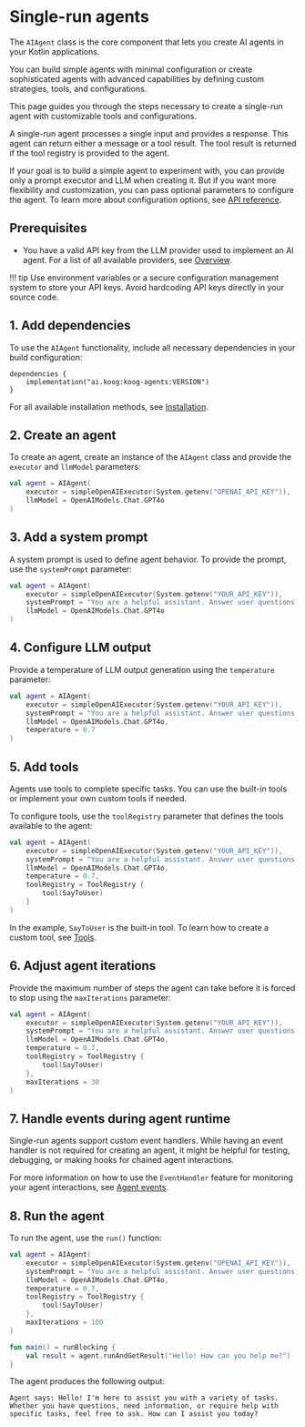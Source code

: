# Single-run agents

The `AIAgent` class is the core component that lets you create AI agents in your Kotlin applications.

You can build simple agents with minimal configuration or create sophisticated agents with advanced capabilities by
defining custom strategies, tools, and configurations.

This page guides you through the steps necessary to create a single-run agent with customizable tools and configurations.

A single-run agent processes a single input and provides a response.
This agent can return either a message or a tool result.
The tool result is returned if the tool registry is provided to the agent.

If your goal is to build a simple agent to experiment with, you can provide only a prompt executor and LLM when creating it.
But if you want more flexibility and customization, you can pass optional parameters to configure the agent.
To learn more about configuration options, see [API reference](https://api.koog.ai/agents/agents-core/ai.koog.agents.core.agent/-a-i-agent/-a-i-agent.html).

## Prerequisites

- You have a valid API key from the LLM provider used to implement an AI agent. For a list of all available providers, see [Overview](index.md).

!!! tip
    Use environment variables or a secure configuration management system to store your API keys.
    Avoid hardcoding API keys directly in your source code.

## 1. Add dependencies

To use the `AIAgent` functionality, include all necessary dependencies in your build configuration:

```
dependencies {
    implementation("ai.koog:koog-agents:VERSION")
}
```

For all available installation methods, see [Installation](index.md#installation).

## 2. Create an agent 

To create an agent, create an instance of the `AIAgent` class and provide the `executor` and `llmModel` parameters:

```kotlin
val agent = AIAgent(
    executor = simpleOpenAIExecutor(System.getenv("OPENAI_API_KEY")),
    llmModel = OpenAIModels.Chat.GPT4o
)
```

## 3. Add a system prompt

A system prompt is used to define agent behavior. To provide the prompt, use the `systemPrompt` parameter:

```kotlin
val agent = AIAgent(
    executor = simpleOpenAIExecutor(System.getenv("YOUR_API_KEY")),
    systemPrompt = "You are a helpful assistant. Answer user questions concisely.",
    llmModel = OpenAIModels.Chat.GPT4o
)
```

## 4. Configure LLM output

Provide a temperature of LLM output generation using the `temperature` parameter:

```kotlin
val agent = AIAgent(
    executor = simpleOpenAIExecutor(System.getenv("YOUR_API_KEY")),
    systemPrompt = "You are a helpful assistant. Answer user questions concisely.",
    llmModel = OpenAIModels.Chat.GPT4o,
    temperature = 0.7
)
```

## 5. Add tools

Agents use tools to complete specific tasks.
You can use the built-in tools or implement your own custom tools if needed.

To configure tools, use the `toolRegistry` parameter that defines the tools available to the agent:

```kotlin
val agent = AIAgent(
    executor = simpleOpenAIExecutor(System.getenv("YOUR_API_KEY")),
    systemPrompt = "You are a helpful assistant. Answer user questions concisely.",
    llmModel = OpenAIModels.Chat.GPT4o,
    temperature = 0.7,
    toolRegistry = ToolRegistry {
        tool(SayToUser)
    }
)
```
In the example, `SayToUser` is the built-in tool. To learn how to create a custom tool, see [Tools](tools.md).

## 6. Adjust agent iterations

Provide the maximum number of steps the agent can take before it is forced to stop using the `maxIterations` parameter:

```kotlin
val agent = AIAgent(
    executor = simpleOpenAIExecutor(System.getenv("YOUR_API_KEY")),
    systemPrompt = "You are a helpful assistant. Answer user questions concisely.",
    llmModel = OpenAIModels.Chat.GPT4o,
    temperature = 0.7,
    toolRegistry = ToolRegistry {
        tool(SayToUser)
    },
    maxIterations = 30
)
```

## 7. Handle events during agent runtime

Single-run agents support custom event handlers.
While having an event handler is not required for creating an agent, it might be helpful for testing, debugging, or making hooks for chained agent interactions.

For more information on how to use the `EventHandler` feature for monitoring your agent interactions, see [Agent events](agent-events.md).

## 8. Run the agent

To run the agent, use the `run()` function:

```kotlin
val agent = AIAgent(
    executor = simpleOpenAIExecutor(System.getenv("OPENAI_API_KEY")),
    systemPrompt = "You are a helpful assistant. Answer user questions concisely.",
    llmModel = OpenAIModels.Chat.GPT4o,
    temperature = 0.7,
    toolRegistry = ToolRegistry {
        tool(SayToUser)
    },
    maxIterations = 100
)

fun main() = runBlocking {
    val result = agent.runAndGetResult("Hello! How can you help me?")
}
```

The agent produces the following output:

```
Agent says: Hello! I'm here to assist you with a variety of tasks. Whether you have questions, need information, or require help with specific tasks, feel free to ask. How can I assist you today?
```
